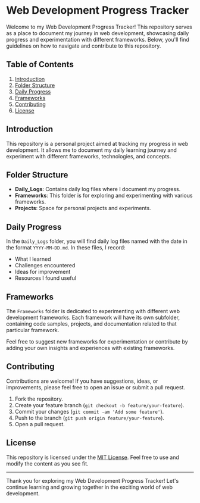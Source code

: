 # Web Development Progress Tracker

Welcome to my Web Development Progress Tracker! This repository serves as a place to document my journey in web development, showcasing daily progress and experimentation with different frameworks. Below, you'll find guidelines on how to navigate and contribute to this repository.

## Table of Contents

1. [Introduction](#introduction)
2. [Folder Structure](#folder-structure)
3. [Daily Progress](#daily-progress)
4. [Frameworks](#frameworks)
5. [Contributing](#contributing)
6. [License](#license)

## Introduction

This repository is a personal project aimed at tracking my progress in web development. It allows me to document my daily learning journey and experiment with different frameworks, technologies, and concepts.

## Folder Structure

- **Daily_Logs**: Contains daily log files where I document my progress.
- **Frameworks**: This folder is for exploring and experimenting with various frameworks.
- **Projects**: Space for personal projects and experiments.

## Daily Progress

In the `Daily_Logs` folder, you will find daily log files named with the date in the format `YYYY-MM-DD.md`. In these files, I record:

- What I learned
- Challenges encountered
- Ideas for improvement
- Resources I found useful

## Frameworks

The `Frameworks` folder is dedicated to experimenting with different web development frameworks. Each framework will have its own subfolder, containing code samples, projects, and documentation related to that particular framework.

Feel free to suggest new frameworks for experimentation or contribute by adding your own insights and experiences with existing frameworks.

## Contributing

Contributions are welcome! If you have suggestions, ideas, or improvements, please feel free to open an issue or submit a pull request.

1. Fork the repository.
2. Create your feature branch (`git checkout -b feature/your-feature`).
3. Commit your changes (`git commit -am 'Add some feature'`).
4. Push to the branch (`git push origin feature/your-feature`).
5. Open a pull request.

## License

This repository is licensed under the [MIT License](LICENSE). Feel free to use and modify the content as you see fit.

---

Thank you for exploring my Web Development Progress Tracker! Let's continue learning and growing together in the exciting world of web development.

